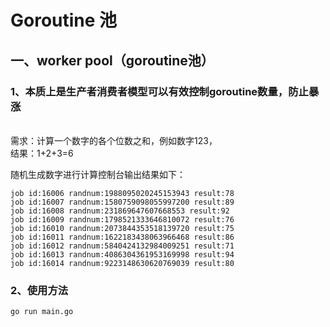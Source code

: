 # Goroutine 池

## 一、worker pool（goroutine池）

### 1、本质上是生产者消费者模型可以有效控制goroutine数量，防止暴涨
<br>需求：计算一个数字的各个位数之和，例如数字123，
<br>结果：1+2+3=6

<p>随机生成数字进行计算控制台输出结果如下：<p>

```
job id:16006 randnum:1988095020245153943 result:78
job id:16007 randnum:1580759098055997200 result:89
job id:16008 randnum:231869647607668553 result:92
job id:16009 randnum:1798521333646810072 result:76
job id:16010 randnum:2073844353518139720 result:75
job id:16011 randnum:1622183438063966468 result:86
job id:16012 randnum:5840424132984009251 result:71
job id:16013 randnum:4086304361953169998 result:94
job id:16014 randnum:9223148630620769039 result:80
```

### 2、使用方法
```
go run main.go
```